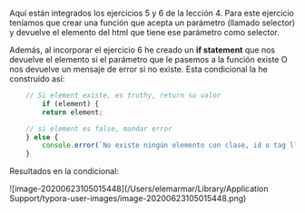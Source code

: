 Aquí están integrados los ejercicios 5 y 6 de la lección 4. Para este ejercicio teníamos que crear una función que acepta un parámetro (llamado selector) y devuelve el elemento del html que tiene ese parámetro como selector.

Además, al incorporar el ejercicio 6 he creado un **if statement** que nos devuelve el elemento si el parámetro que le pasemos a la función existe O nos devuelve un mensaje de error si no existe. Esta condicional la he construido así:

```js
    // Si element existe, es truthy, return su valor   
		if (element) {
        return element;

    // si element es false, mandar error
    } else {
        console.error(`No existe ningún elemento con clase, id o tag llamado ${selector}`)
    }
```



Resultados en la condicional:

![image-20200623105015448](/Users/elemarmar/Library/Application Support/typora-user-images/image-20200623105015448.png)

